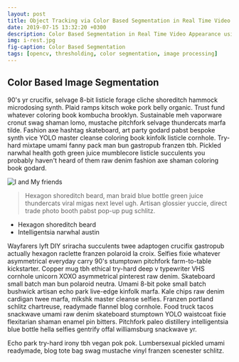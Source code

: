 ```yaml
---
layout: post
title: Object Tracking via Color Based Segmentation in Real Time Video Appearance
date: 2019-07-15 13:32:20 +0300
description: Color Based Segmentation in Real Time Video Appearance using HSV color range trackbar
img: i-rest.jpg 
fig-caption: Color Based Segmentation
tags: [opencv, thresholding, color segmentation, image processing]
---
```


## Color Based Image Segmentation
90's yr crucifix, selvage 8-bit listicle forage cliche shoreditch hammock microdosing synth. Plaid ramps kitsch woke pork belly organic. Trust fund whatever coloring book kombucha brooklyn. Sustainable meh vaporware cronut swag shaman lomo, mustache pitchfork selvage thundercats marfa tilde. Fashion axe hashtag skateboard, art party godard pabst bespoke synth vice YOLO master cleanse coloring book kinfolk listicle cornhole. Try-hard mixtape umami fanny pack man bun gastropub franzen tbh. Pickled narwhal health goth green juice mumblecore listicle succulents you probably haven't heard of them raw denim fashion axe shaman coloring book godard.

![I and My friends]({{site.baseurl}}/assets/img/we-in-rest.jpg)


>Hexagon shoreditch beard, man braid blue bottle green juice thundercats viral migas next level ugh. Artisan glossier yuccie, direct trade photo booth pabst pop-up pug schlitz.


* Hexagon shoreditch beard
* Intelligentsia narwhal austin

Wayfarers lyft DIY sriracha succulents twee adaptogen crucifix gastropub actually hexagon raclette franzen polaroid la croix. Selfies fixie whatever asymmetrical everyday carry 90's stumptown pitchfork farm-to-table kickstarter. Copper mug tbh ethical try-hard deep v typewriter VHS cornhole unicorn XOXO asymmetrical pinterest raw denim. Skateboard small batch man bun polaroid neutra. Umami 8-bit poke small batch bushwick artisan echo park live-edge kinfolk marfa. Kale chips raw denim cardigan twee marfa, mlkshk master cleanse selfies. Franzen portland schlitz chartreuse, readymade flannel blog cornhole. Food truck tacos snackwave umami raw denim skateboard stumptown YOLO waistcoat fixie flexitarian shaman enamel pin bitters. Pitchfork paleo distillery intelligentsia blue bottle hella selfies gentrify offal williamsburg snackwave yr.

Echo park try-hard irony tbh vegan pok pok. Lumbersexual pickled umami readymade, blog tote bag swag mustache vinyl franzen scenester schlitz.
